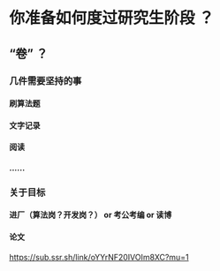 # 你准备如何度过研究生阶段 ？ 

## “卷” ？



### 几件需要坚持的事

#### 	刷算法题

#### 	文字记录

#### 	阅读

#### 	......



### 关于目标

#### 	进厂（算法岗？开发岗？） or 考公考编 or 读博

#### 	论文



https://sub.ssr.sh/link/oYYrNF20IVOIm8XC?mu=1